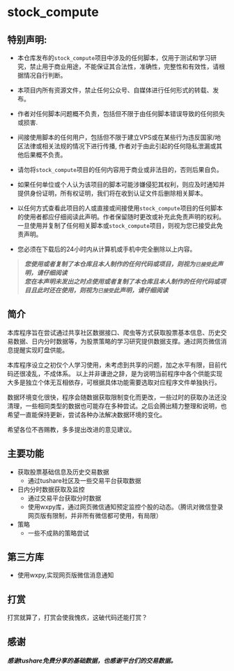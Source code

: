 # stock_compute

## 特别声明:

* 本仓库发布的`stock_compute`项目中涉及的任何脚本，仅用于测试和学习研究，禁止用于商业用途，不能保证其合法性，准确性，完整性和有效性，请根据情况自行判断。

* 本项目内所有资源文件，禁止任何公众号、自媒体进行任何形式的转载、发布。

* 作者对任何脚本问题概不负责，包括但不限于由任何脚本错误导致的任何损失或损害.

* 间接使用脚本的任何用户，包括但不限于建立VPS或在某些行为违反国家/地区法律或相关法规的情况下进行传播, 作者对于由此引起的任何隐私泄漏或其他后果概不负责。

* 请勿将`stock_compute`项目的任何内容用于商业或非法目的，否则后果自负。

* 如果任何单位或个人认为该项目的脚本可能涉嫌侵犯其权利，则应及时通知并提供身份证明，所有权证明，我们将在收到认证文件后删除相关脚本。

* 以任何方式查看此项目的人或直接或间接使用`stock_compute`项目的任何脚本的使用者都应仔细阅读此声明。作者保留随时更改或补充此免责声明的权利。一旦使用并复制了任何相关脚本或`stock_compute`项目，则视为您已接受此免责声明。
  
* 您必须在下载后的24小时内从计算机或手机中完全删除以上内容。  
  

> ***您使用或者复制了本仓库且本人制作的任何代码或项目，则视为`已接受`此声明，请仔细阅读***  
> ***您在本声明未发出之时点使用或者复制了本仓库且本人制作的任何代码或项目且此时还在使用，则视为`已接受`此声明，请仔细阅读***

## 简介
本库程序旨在尝试通过共享社区数据接口、爬虫等方式获取股票基本信息、历史交易数据、日内分时数据等，为股票策略的学习研究提供数据支撑。通过网页微信消息提醒实现盯盘供能。

本库程序设立之初仅个人学习使用，未考虑到共享的问题，加之水平有限，目前代码还很凌乱，不成体系。
以上并非谦逊之辞，是为说明当前程序中各个供能实现大多是独立个体无互相依存，可根据具体功能需要选取对应程序文件单独执行。

数据环境变化很快，程序会随数据获取限制变化而更改，一些过时的获取办法还没清理，一些相同类型的数据也可能存在多种尝试。之后会腾出精力整理和说明，也希望一直能保持更新，尝试各种办法解决数据环境的变化。

希望各位不吝赐教，多多提出改进的意见建议。
## 主要功能

- 获取股票基础信息及历史交易数据
  - 通过tushare社区及一些交易平台获取数据
- 日内分时数据获取及监控
  - 通过交易平台获取分时数据
  - 使用wxpy库，通过网页微信通知预定监控个股的动态。（腾讯对微信登录网页版有限制，并非所有微信都可使用，有局限）
- 策略
  - 一些不成熟的策略尝试

## 第三方库
- 使用wxpy,实现网页版微信消息通知

## 打赏
打赏就算了，打赏会使我愧疚，这破代码还能打赏？

## 感谢
##### 感谢tushare免费分享的基础数据，也感谢平台们的交易数据。
